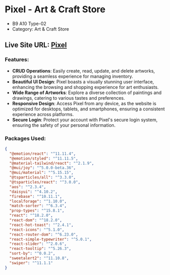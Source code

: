 

# Pixel - Art & Craft Store
- B9 A10 Type-02
- Category: Art & Craft Store

## Live Site URL: [Pixel](https://pixels-shop-bd.web.app/)

### Features:
- **CRUD Operations**: Easily create, read, update, and delete artworks, providing a seamless experience for managing inventory.
- **Beautiful UI Design**: Pixel boasts a visually stunning user interface, enhancing the browsing and shopping experience for art enthusiasts.
- **Wide Range of Artworks**: Explore a diverse collection of paintings and drawings, catering to various tastes and preferences.
- **Responsive Design**: Access Pixel from any device, as the website is optimized for desktops, tablets, and smartphones, ensuring a consistent experience across platforms.
- **Secure Login**: Protect your account with Pixel's secure login system, ensuring the safety of your personal information.

### Packages Used:
```json
{
  "@emotion/react": "^11.11.4",
  "@emotion/styled": "^11.11.5",
  "@material-tailwind/react": "^2.1.9",
  "@mui/joy": "^5.0.0-beta.36",
  "@mui/material": "^5.15.15",
  "@tsparticles/all": "^3.3.0",
  "@tsparticles/react": "^3.0.0",
  "aos": "^2.3.4",
  "daisyui": "^4.10.2",
  "firebase": "^10.11.1",
  "localforage": "^1.10.0",
  "match-sorter": "^6.3.4",
  "prop-types": "^15.8.1",
  "react": "^18.2.0",
  "react-dom": "^18.2.0",
  "react-hot-toast": "^2.4.1",
  "react-icons": "^5.1.0",
  "react-router-dom": "^6.23.0",
  "react-simple-typewriter": "^5.0.1",
  "react-slider": "^2.0.6",
  "react-tooltip": "^5.26.3",
  "sort-by": "^0.0.2",
  "sweetalert2": "^11.10.8",
  "swiper": "^11.1.1"
}
```